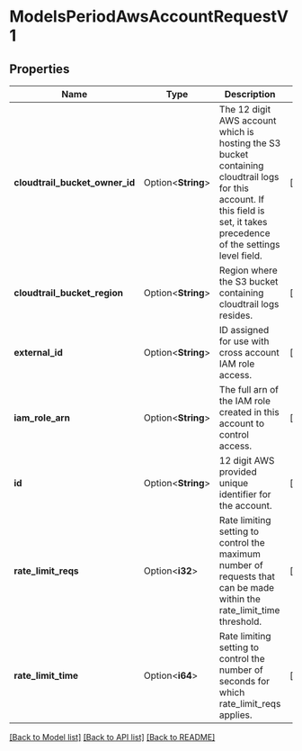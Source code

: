 # ModelsPeriodAwsAccountRequestV1

## Properties

Name | Type | Description | Notes
------------ | ------------- | ------------- | -------------
**cloudtrail_bucket_owner_id** | Option<**String**> | The 12 digit AWS account which is hosting the S3 bucket containing cloudtrail logs for this account. If this field is set, it takes precedence of the settings level field. | [optional]
**cloudtrail_bucket_region** | Option<**String**> | Region where the S3 bucket containing cloudtrail logs resides. | [optional]
**external_id** | Option<**String**> | ID assigned for use with cross account IAM role access. | [optional]
**iam_role_arn** | Option<**String**> | The full arn of the IAM role created in this account to control access. | [optional]
**id** | Option<**String**> | 12 digit AWS provided unique identifier for the account. | [optional]
**rate_limit_reqs** | Option<**i32**> | Rate limiting setting to control the maximum number of requests that can be made within the rate_limit_time threshold. | [optional]
**rate_limit_time** | Option<**i64**> | Rate limiting setting to control the number of seconds for which rate_limit_reqs applies. | [optional]

[[Back to Model list]](./README.md#documentation-for-models) [[Back to API list]](./README.md#documentation-for-api-endpoints) [[Back to README]](../README.md)
